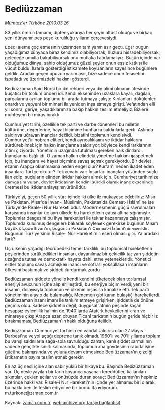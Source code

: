 # Bediüzzaman

*Mümtaz'er Türköne 2010.03.26*

<tr><td class="metin" colspan="2" style="padding-top: 20px; padding-left: 5px; ">83 yıllık ömrün tamamı, dipten yukarıya her şeyin altüst olduğu ve birkaç yeni dünyanın peş peşe kurulduğu yılların çerçevesiydi.</td></tr><tr><td class="metin" colspan="2" style="padding-top: 20px; padding-left: 5px; "><p>Ebedî âleme göç etmesinin üzerinden tam yarım asır geçti. Eğer bugün yaşadığımız dünyada biraz kendimiz olabiliyorsak, huzuru hissedebiliyorsak, geleceğe umutla bakabiliyorsak onu mutlaka hatırlamalıyız. Bugün içinde var olduğumuz dünya, sahip olduğumuz güzel şeyler onun eşsiz katkısı ile vücut buldu. Israrla gösterdiği istikamete koyulanların sayesinde bugünlere geldik. Aradan geçen upuzun yarım asır, bize sadece onun ferasetini ispatladı ve üzerimizdeki hakkını gösterdi.
<p>Bediüzzaman Said Nursî bir din rehberi veya din alimi olmanın ötesinde kuşatıcı bir toplum önderi idi. Kendi ekseninden uzaklara kayan, dağılan, parçalarına ayrılan toplumu bir arada tutmaya çalıştı: Kırılanları, dökülenleri onardı ve yepyeni bir mimari ile yeniden inşa etmeye girişti. Vefatından elli yıl sonra, geriye, yaşadıklarımıza bakıp hakkını teslim etmeliyiz: Bizlere muhteşem bir miras bıraktı.
<p>Cumhuriyet tarihi, özellikle tek parti ve darbe dönemleri bu milletin kültürüne, değerlerine, hayat biçimine hunharca saldırılarla geçti. Aslında saldırıya uğrayan inançlar değildi, bizatihî toplumun kendisiydi. Cumhuriyet'in nobran elitleri, kendi ayrıcalıklarını ve iktidar haklarını sürdürebilmek için halkın inançlarına saldırıyor; böylece kendi farklarının altını çiziyordu. Yönetimin uzağında tutulması gereken halk dindardı. İnançlarına bağlı idi. O zaman halkın elindeki yönetme hakkını gaspetmek için, bu inançlara ve hayat biçimine savaş açmak gerekiyordu. Bir devlet ezanın Arapça okunmasına neden engel olur? Kur'an'ı neden ibadet eden insanlara Türkçe okutur? Tek cevabı var: İnsanları inançları yüzünden suçlu ilan edip, suçluların elinden iktidar hakkını almak için. Cumhuriyet tarihimize damgasını vuran, devlet iktidarının kendini sürekli olarak inanç ekseninde üretmesi bu iktidar anlayışının ürünüdür.
<p>Türkiye'yi, geçen 50 yıllık süre içinde iki ülke ile mukayese edebiliriz: Mısır ve Pakistan. Mısır'da İhvan-ı Müslimîn, Pakistan'da Cemaat-i İslâmî ne ise Türkiye'de Risale-i Nur Hareketi odur. Modernleşmenin güçlü savrulmaları karşısında insanlar üç ayrı ülkede bu hareketlerin çatısı altına sığınmıştır. Toplumlar dengesini bu ihya hareketleri ile tekrar kazanmaya çalışmıştır. Toplumda kurulmuş dengelere bakarak söylemek gerekirse bugünün Mısır'ı büyük ölçüde İhvan'ın, bugünün Pakistan'ı Cemaat-i İslamî'nin eseridir. Bugünün Türkiye'sinin Risale-i Nûr Hareketi'nin eseri olması gibi. Ya aradaki fark?
<p>Üç ülkenin yaşadığı tecrübedeki temel farklılık, bu toplumsal hareketlerin peşlerinden sürükledikleri insanları, dayanılmaz bir çekicilik taşıyan şiddetin uzağında tutma ve demokratik hayata dahil etme yetenekleridir. Yönetici elitler topluma savaş açmışken inancı ve sofrası yoksullaşan insanların öfkesini bastırmak ve şiddeti durdurmak zordur.
<p>Bediüzzaman, şiddete yönelip kendi kendini tüketecek olan toplumsal enerjiyi avucunun içine alıp ehlileştirdi, bu enerjiye biçim verdi; yeni bir insanın, dolayısıyla toplumun ve ülkenin inşasına kanalize etti. Tek parti yönetiminin arayıp da bulamadığı, Menemen gibi kanın bulaştığı hareketlerdi. Bediüzzaman insanı imanı ile tahkim etmeye girişirken, şiddetin de önüne geçmiş oldu. Sadece şiddetin değil, duygusal tatmin peşinde koşan hesapsız eylemlilik halinin de. 1940'larda Atatürk heykellerini kıran ve minareye çıkıp Arapça ezan okuyan Ticanî tarikatının bugün geride hiçbir iz bırakmaması, Bediüzzaman'ın haklı olduğuna delildir.
<p>Bediüzzaman, Cumhuriyet tarihinin en vandal saldırısı olan 27 Mayıs Darbesi'ne ve yol açtığı depreme tanık olmadı. 1960'lı ve 70'li yıllarda toplum bu vahşi saldırılarla sağa-sola savrulduğu zaman, kanlı şiddet sarmalının sadece gençlikle sınırlı kalmasında, toplumun ana gövdesinin sabırla işine gücüne bakmasında ve yoluna devam etmesinde Bediüzzaman'ın çizdiği istikametin payını teslim etmek gerekir.
<p>En az üç nesli içine alan sabır yüklü bir hikâye bu. Başında Bedizüzzaman var. Üç nesle yayılan bir tarih boyunca yaşanan tereddütler, katlanılan sıkıntılar, çekilen acılar ve önünüzde duran sonuç: Bediüzzaman'ın hepimiz üzerinde hakkı var. Risale-i Nur Hareketi'nin içinde yer almamış biri olarak, bu hakkı ben de teslim ediyor ve bir borcu ifa ediyorum. m.turkone@zaman.com.tr<br/></p></p></p></p></p></p></p></p></td></tr>

Kaynak: [zaman.com.tr](http://zaman.com.tr/yazar.do?yazino=965826), [web.archive.org (arşiv bağlantısı)](http://web.archive.org/web/20100329115918/http://www.zaman.com.tr:80/yazar.do?yazino=965826)
